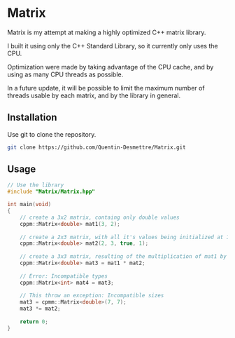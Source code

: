 # Matrix

Matrix is my attempt at making a highly optimized C++ matrix library.

I built it using only the C++ Standard Library, so it currently only uses the CPU.

Optimization were made by taking advantage of the CPU cache, and by using as many CPU threads as possible.

In a future update, it will be possible to limit the maximum number of threads usable by each matrix, and by the library in general.

## Installation

Use git to clone the repository.

```bash
git clone https://github.com/Quentin-Desmettre/Matrix.git
```

## Usage

```cpp
// Use the library
#include "Matrix/Matrix.hpp"

int main(void)
{
    // create a 3x2 matrix, containg only double values
    cppm::Matrix<double> mat1(3, 2);
    
    // create a 2x3 matrix, with all it's values being initialized at 1
    cppm::Matrix<double> mat2(2, 3, true, 1);
    
    // create a 3x3 matrix, resulting of the multiplication of mat1 by mat2
    cppm::Matrix<double> mat3 = mat1 * mat2;
    
    // Error: Incompatible types
    cppm::Matrix<int> mat4 = mat3;
    
    // This throw an exception: Incompatible sizes
    mat3 = cpmm::Matrix<double>(7, 7);
    mat3 *= mat2;
    
    return 0;
}
```
